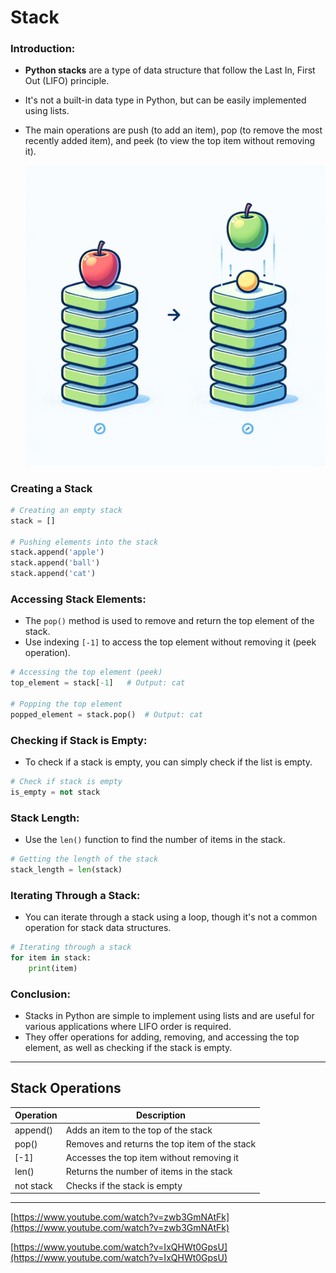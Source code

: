 # Stack

### Introduction:

- **Python stacks** are a type of data structure that follow the Last In, First Out (LIFO) principle.
- It's not a built-in data type in Python, but can be easily implemented using lists.
- The main operations are push (to add an item), pop (to remove the most recently added item), and peek (to view the top item without removing it).

  ![1707472390080](image/Stacks/1707472390080.png)

### Creating a Stack

```python
# Creating an empty stack
stack = []

# Pushing elements into the stack
stack.append('apple')
stack.append('ball')
stack.append('cat')
```

### Accessing Stack Elements:

- The `pop()` method is used to remove and return the top element of the stack.
- Use indexing `[-1]` to access the top element without removing it (peek operation).

```python
# Accessing the top element (peek)
top_element = stack[-1]   # Output: cat

# Popping the top element
popped_element = stack.pop()  # Output: cat

```

### Checking if Stack is Empty:

- To check if a stack is empty, you can simply check if the list is empty.

```python
# Check if stack is empty
is_empty = not stack
```

### Stack Length:

- Use the `len()` function to find the number of items in the stack.

```python
# Getting the length of the stack
stack_length = len(stack)
```

### Iterating Through a Stack:

- You can iterate through a stack using a loop, though it's not a common operation for stack data structures.

```python
# Iterating through a stack
for item in stack:
    print(item)
```

### Conclusion:

- Stacks in Python are simple to implement using lists and are useful for various applications where LIFO order is required.
- They offer operations for adding, removing, and accessing the top element, as well as checking if the stack is empty.

---

## Stack Operations

| Operation | Description                                   |
| --------- | --------------------------------------------- |
| append()  | Adds an item to the top of the stack          |
| pop()     | Removes and returns the top item of the stack |
| [-1]      | Accesses the top item without removing it     |
| len()     | Returns the number of items in the stack      |
| not stack | Checks if the stack is empty                  |

---

[https://www.youtube.com/watch?v=zwb3GmNAtFk](https://www.youtube.com/watch?v=zwb3GmNAtFk)

[https://www.youtube.com/watch?v=IxQHWt0GpsU](https://www.youtube.com/watch?v=IxQHWt0GpsU)
